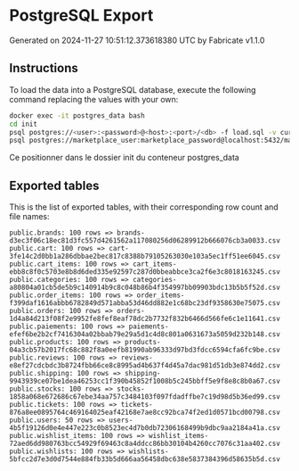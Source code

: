# PostgreSQL Export

Generated on 2024-11-27 10:51:12.373618380 UTC by Fabricate v1.1.0

## Instructions

To load the data into a PostgreSQL database, execute the following command replacing the values with your own:

```bash
docker exec -it postgres_data bash
cd init
psql postgres://<user>:<password>@<host>:<port>/<db> -f load.sql -v current_dir="$(pwd)"
psql postgres://marketplace_user:marketplace_password@localhost:5432/marketplace -f load.sql -v current_dir="$(pwd)"

```

Ce positionner dans le dossier init du conteneur postgres_data

## Exported tables

This is the list of exported tables, with their corresponding row count and file names:

    public.brands: 100 rows => brands-d3ec3f06c18ec81d3fc557d4261562a117080256d06289912b666076cb3a0033.csv
    public.cart: 100 rows => cart-3fe14c2d0bb1a286dbbae2bec817c8388b79105263030e103a5ec1ff51ee6045.csv
    public.cart_items: 100 rows => cart_items-ebb8c8f0c5703e8b8d6ded335e92597c287d0bbeabbce3ca2f6e3c8018163245.csv
    public.categories: 100 rows => categories-a80804a01cb5de5b9c140914b9c8c048b86b4f354997bb09903bdc13b5b5f52d.csv
    public.order_items: 100 rows => order_items-f399daf1616abbb6782849d571abba53d46dd882e1c68bc23df9358630e75075.csv
    public.orders: 100 rows => orders-1d4a84d213f08f2e9952fe8fef8eaf78dc2b7732f832b6466d566fe6c1e11641.csv
    public.paiements: 100 rows => paiements-efef6be2b2cf7416304a02bbab79e29a5d1c4d8c801a0631673a5059d232b148.csv
    public.products: 100 rows => products-04a3cb57b2017fc68c882f8a0eefb81990ab96333d97bd3fdcc6594cfa6fc9be.csv
    public.reviews: 100 rows => reviews-e8ef27cdcbdc3b8724fbb66ce8c8995ad4b637f4d45a7dac981d51db3e874dd2.csv
    public.shipping: 100 rows => shipping-9943939ce07be1dea46253cc1f390b45852f1008b5c245bbff5e9f8e8c8b0a67.csv
    public.stocks: 100 rows => stocks-1858a068e672686c67ebe34aa757c3484103f097fdadffbe7c19d98d5b36ed99.csv
    public.tickets: 100 rows => tickets-876a8ee0895764c469164025eaf42168e7ae8cc92bca74f2ed1d0571bcd00798.csv
    public.users: 50 rows => users-4b5f19126d0e4e447e223c0b8523ec4d7b0db72306168499b9dbc9aa2184a41a.csv
    public.wishlist_items: 100 rows => wishlist_items-72aed6dd980763bcc54929f69463c8a4ddcc86bb30104b4260cc7076c31aa402.csv
    public.wishlists: 100 rows => wishlists-5bfcc2d7e3d0d7544e884fb33b5d666aa56458dbc638e5837384396d58635b5d.csv
